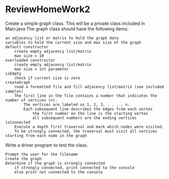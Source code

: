 # ReviewHomeWork2

Create a simple graph class.  This will be a private class included in Main.java  The graph class should have the following items:

    an adjacency list or matrix to hold the graph data
    variables to hold the current size and max size of the graph
    default constructor
        create empty adjacency list/matrix
        max size = 10
    overloaded constructor
        create empty adjacency list/matrix
        max size = int parameter
    isEmpty
        check if current size is zero
    createGraph
        read a formatted file and fill adjacency list/matrix (see included samples)
        The first line in the file contains a number that indicates the number of vertices (n).
            The vertices are labeled as 1, 2, 3, . . . , n.
            Each subsequent line describes the edges from each vertex
                the first number on the line is the starting vertex
                all subsequent numbers are the ending vertices
    isConnected
        Execute a depth first traversal and mark which nodes were visited.
        To be strongly connected, the traversal must visit all vertices starting from each node in the graph

Write a driver program to test the class.

    Prompt the user for the filename
    Create the graph
    Determine if the graph is strongly connected
        if strongly connected, print connected to the console
        else print not connected to the console
